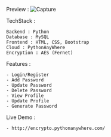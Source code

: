 Preview :
![Capture](https://user-images.githubusercontent.com/89799997/176093984-b805a5bf-6a90-4bc0-a68b-e1a198b634d8.PNG)




TechStack :

    Backend : Python
    Database : MySQL
    Frontend : HTML, CSS, Bootstrap
    Cloud : PythonAnyWhere
    Encryption : AES (Fernet)
    
    
Features :

    - Login/Register
    - Add Password
    - Update Password
    - Delete Password
    - View Profile
    - Update Profile
    - Generate Password
    
 Live Demo :
 
    - http://encrypto.pythonanywhere.com/
    
